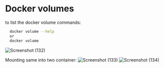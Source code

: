 
# Docker volumes

to list the docker volume commands:

```bash
  docker volume --help 
  or
  docker volume
```

![Screenshot (132)](https://github.com/HIMA10SHREE/Docker_practical/assets/52618743/65e50830-2d0a-49ff-bad4-b86fb5da32f8)

Mounting same into two container:
![Screenshot (133)](https://github.com/HIMA10SHREE/Docker_practical/assets/52618743/f79335a3-638c-4848-b7c0-dd5a287e43ed)
![Screenshot (134)](https://github.com/HIMA10SHREE/Docker_practical/assets/52618743/654c89f2-6bdc-4aa7-a173-484574562330)
